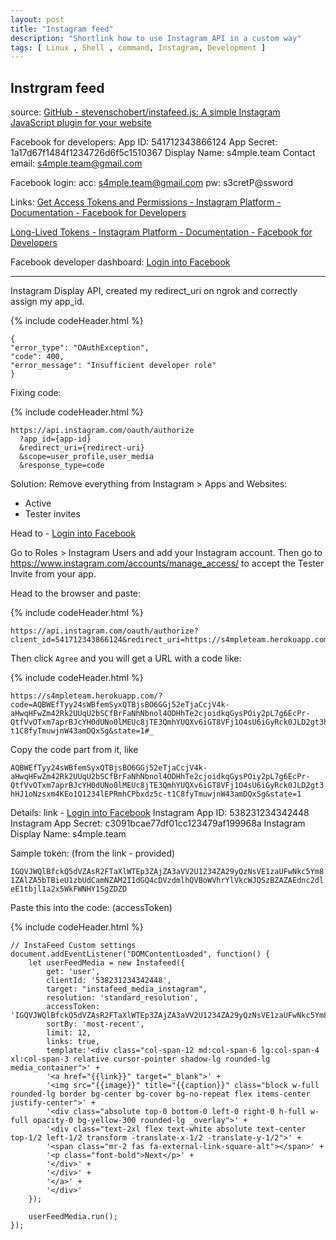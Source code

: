 ```yaml
---
layout: post
title: "Instagram feed"
description: "Shortlink how to use Instagram API in a custom way"
tags: [ Linux , Shell , command, Instagram, Development ]
---
```



## Instrgram feed 
source: 
[GitHub - stevenschobert/instafeed.js: A simple Instagram JavaScript plugin for your website](https://github.com/stevenschobert/instafeed.js)

Facebook for developers:
App ID: 541712343866124
App Secret: 1a17d67f1484f1234726d6f5c1510367
Display Name: s4mple.team
Contact email: s4mple.team@gmail.com

Facebook login:
acc: s4mple.team@gmail.com
pw: s3cretP@ssword

Links:
[Get Access Tokens and Permissions - Instagram Platform - Documentation - Facebook for Developers](https://developers.facebook.com/docs/instagram-basic-display-api/guides/getting-access-tokens-and-permissions)

[Long-Lived Tokens - Instagram Platform - Documentation - Facebook for Developers](https://developers.facebook.com/docs/instagram-basic-display-api/guides/long-lived-access-tokens)

Facebook developer dashboard:
[Login into Facebook](https://developers.facebook.com/apps/541712343866124/dashboard/)


---
Instagram Display API, created my redirect_uri on ngrok and correctly assign my app_id.

{% include codeHeader.html %}
```
{
"error_type": "OAuthException",
"code": 400,
"error_message": "Insufficient developer role"
}
```

Fixing code:

{% include codeHeader.html %}
```
https://api.instagram.com/oauth/authorize
  ?app_id={app-id}
  &redirect_uri={redirect-uri}
  &scope=user_profile,user_media
  &response_type=code
```

Solution:
Remove everything from Instagram > Apps and Websites:
- Active
- Tester invites

Head to - [Login into Facebook](https://developers.facebook.com/apps/541712343866124/roles/roles/)

Go to Roles > Instagram Users and add your Instagram account. Then go to https://www.instagram.com/accounts/manage_access/ to accept the Tester Invite from your app.

Head to the browser and paste:

{% include codeHeader.html %}
```
https://api.instagram.com/oauth/authorize?client_id=541712343866124&redirect_uri=https://s4mpleteam.herokuapp.com/&scope=user_profile,user_media&response_type=code&state=1
```

Then click `Agree` and you will get a URL with a code like:

{% include codeHeader.html %}
```
https://s4mpleteam.herokuapp.com/?code=AQBWEfTyy24sWBfemSyxQTBjsBO6GGj52eTjaCcjV4k-aHwqHFwZm42Rk2UUqU2bSCfBrFaNhNbnol4ODHhTe2cjoidkqGysPOiy2pL7g6EcPr-QtfVvOTxm7aprBJcYH0dUNo0lMEUc8jTE3QmhYUQXv6iGT8VFj1O4sU6iGyRck0JLD2gt3hHJ1oNzsxm4KEo1Q1234lEPRmhCPbxdz5c-t1C8fyTmuwjnW43amDQxSg&state=1#_
```

Copy the code part from it, like 

`AQBWEfTyy24sWBfemSyxQTBjsBO6GGj52eTjaCcjV4k-aHwqHFwZm42Rk2UUqU2bSCfBrFaNhNbnol4ODHhTe2cjoidkqGysPOiy2pL7g6EcPr-QtfVvOTxm7aprBJcYH0dUNo0lMEUc8jTE3QmhYUQXv6iGT8VFj1O4sU6iGyRck0JLD2gt3hHJ1oNzsxm4KEo1Q1234lEPRmhCPbxdz5c-t1C8fyTmuwjnW43amDQxSg&state=1`

Details:
link - [Login into Facebook](https://developers.facebook.com/apps/541712343866124/instagram-basic-display/basic-display/)
Instagram App ID: 538231234342448
Instagram App Secret: c3091bcae77df01cc123479af199968a
Instagram Display Name: s4mple.team

Sample token: (from the link - provided)

`IGQVJWQlBfckQ5dVZAsR2FTaXlWTEp3ZAjZA3aVV2U1234ZA29yQzNsVE1zaUFwNkc5Ym81ZAlZA5bTBieU1zbUdCamNZAM2I1dGQ4cDVzdmlhQVBoWVhrYlVkcWJQSzBZAZAEdnc2dleE1tbjl1a2x5WkFWNHY1SgZDZD`

Paste this into the code: (accessToken)

{% include codeHeader.html %}
```
// InstaFeed Custom settings
document.addEventListener("DOMContentLoaded", function() {
    let userFeedMedia = new Instafeed({
        get: 'user',
        clientId: '538231234342448',
        target: "instafeed_media_instagram",
        resolution: 'standard_resolution',
        accessToken: 'IGQVJWQlBfckQ5dVZAsR2FTaXlWTEp3ZAjZA3aVV2U1234ZA29yQzNsVE1zaUFwNkc5Ym81ZAlZA5bTBieU1zbUdCamNZAM2I1dGQ4cDVzdmlhQVBoWVhrYlVkcWJQSzBZAZAEdnc2dleE1tbjl1a2x5WkFWNHY1SgZDZD',
        sortBy: 'most-recent',
        limit: 12,
        links: true,
        template:'<div class="col-span-12 md:col-span-6 lg:col-span-4 xl:col-span-3 relative cursor-pointer shadow-lg rounded-lg media_container">' +
        '<a href="{{link}}" target="_blank">' +
        '<img src="{{image}}" title="{{caption}}" class="block w-full rounded-lg border bg-center bg-cover bg-no-repeat flex items-center justify-center">' +
        '<div class="absolute top-0 bottom-0 left-0 right-0 h-full w-full opacity-0 bg-yellow-300 rounded-lg _overlay">' +
        '<div class="text-2xl flex text-white absolute text-center top-1/2 left-1/2 transform -translate-x-1/2 -translate-y-1/2">' +
        '<span class="mr-2 fas fa-external-link-square-alt"></span>' +
        '<p class="font-bold">Next</p>' +
        '</div>' +
        '</div>' +
        '</a>' +
        '</div>'
    });

    userFeedMedia.run();
});
```

